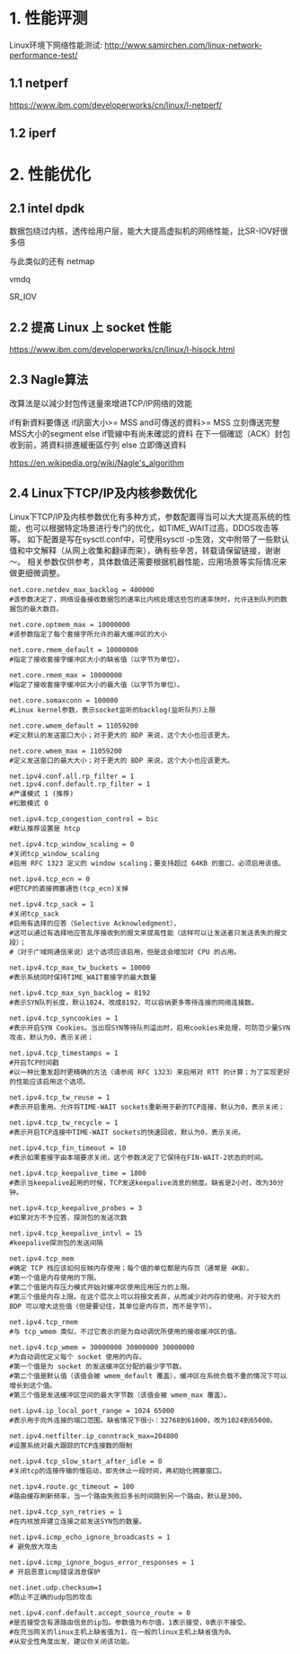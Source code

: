 # 1. 性能评测
Linux环境下网络性能测试: http://www.samirchen.com/linux-network-performance-test/
## 1.1 netperf

https://www.ibm.com/developerworks/cn/linux/l-netperf/

## 1.2 iperf

# 2. 性能优化
## 2.1 intel dpdk ##

数据包绕过内核，透传给用户层，能大大提高虚拟机的网络性能，比SR-IOV好很多倍
 
与此类似的还有 netmap

vmdq

SR_IOV


## 2.2 提高 Linux 上 socket 性能 ##

https://www.ibm.com/developerworks/cn/linux/l-hisock.html


## 2.3 Nagle算法 ##

改算法是以減少封包传送量來增进TCP/IP网络的效能

 if有新資料要傳送
   if訊窗大小>= MSS and可傳送的資料>= MSS
     立刻傳送完整MSS大小的segment
   else
    if管線中有尚未確認的資料
      在下一個確認（ACK）封包收到前，將資料排進緩衝區佇列
    else
      立即傳送資料  

https://en.wikipedia.org/wiki/Nagle's_algorithm


## 2.4 Linux下TCP/IP及内核参数优化 ##
Linux下TCP/IP及内核参数优化有多种方式，参数配置得当可以大大提高系统的性能，也可以根据特定场景进行专门的优化，如TIME_WAIT过高，DDOS攻击等等。
如下配置是写在sysctl.conf中，可使用sysctl -p生效，文中附带了一些默认值和中文解释（从网上收集和翻译而来），确有些辛苦，转载请保留链接，谢谢～。
相关参数仅供参考，具体数值还需要根据机器性能，应用场景等实际情况来做更细微调整。

	net.core.netdev_max_backlog = 400000
	#该参数决定了，网络设备接收数据包的速率比内核处理这些包的速率快时，允许送到队列的数据包的最大数目。
	
	net.core.optmem_max = 10000000
	#该参数指定了每个套接字所允许的最大缓冲区的大小
	
	net.core.rmem_default = 10000000
	#指定了接收套接字缓冲区大小的缺省值（以字节为单位）。
	
	net.core.rmem_max = 10000000
	#指定了接收套接字缓冲区大小的最大值（以字节为单位）。
	
	net.core.somaxconn = 100000
	#Linux kernel参数，表示socket监听的backlog(监听队列)上限
	
	net.core.wmem_default = 11059200
	#定义默认的发送窗口大小；对于更大的 BDP 来说，这个大小也应该更大。
	
	net.core.wmem_max = 11059200
	#定义发送窗口的最大大小；对于更大的 BDP 来说，这个大小也应该更大。
	
	net.ipv4.conf.all.rp_filter = 1
	net.ipv4.conf.default.rp_filter = 1
	#严谨模式 1 (推荐)
	#松散模式 0
	
	net.ipv4.tcp_congestion_control = bic
	#默认推荐设置是 htcp
	
	net.ipv4.tcp_window_scaling = 0
	#关闭tcp_window_scaling
	#启用 RFC 1323 定义的 window scaling；要支持超过 64KB 的窗口，必须启用该值。
	
	net.ipv4.tcp_ecn = 0
	#把TCP的直接拥塞通告(tcp_ecn)关掉
	
	net.ipv4.tcp_sack = 1
	#关闭tcp_sack
	#启用有选择的应答（Selective Acknowledgment），
	#这可以通过有选择地应答乱序接收到的报文来提高性能（这样可以让发送者只发送丢失的报文段）；
	#（对于广域网通信来说）这个选项应该启用，但是这会增加对 CPU 的占用。
	
	net.ipv4.tcp_max_tw_buckets = 10000
	#表示系统同时保持TIME_WAIT套接字的最大数量
	
	net.ipv4.tcp_max_syn_backlog = 8192
	#表示SYN队列长度，默认1024，改成8192，可以容纳更多等待连接的网络连接数。
	
	net.ipv4.tcp_syncookies = 1
	#表示开启SYN Cookies。当出现SYN等待队列溢出时，启用cookies来处理，可防范少量SYN攻击，默认为0，表示关闭；
	
	net.ipv4.tcp_timestamps = 1
	#开启TCP时间戳
	#以一种比重发超时更精确的方法（请参阅 RFC 1323）来启用对 RTT 的计算；为了实现更好的性能应该启用这个选项。
	
	net.ipv4.tcp_tw_reuse = 1
	#表示开启重用。允许将TIME-WAIT sockets重新用于新的TCP连接，默认为0，表示关闭；
	
	net.ipv4.tcp_tw_recycle = 1
	#表示开启TCP连接中TIME-WAIT sockets的快速回收，默认为0，表示关闭。
	
	net.ipv4.tcp_fin_timeout = 10
	#表示如果套接字由本端要求关闭，这个参数决定了它保持在FIN-WAIT-2状态的时间。
	
	net.ipv4.tcp_keepalive_time = 1800
	#表示当keepalive起用的时候，TCP发送keepalive消息的频度。缺省是2小时，改为30分钟。
	
	net.ipv4.tcp_keepalive_probes = 3
	#如果对方不予应答，探测包的发送次数
	
	net.ipv4.tcp_keepalive_intvl = 15
	#keepalive探测包的发送间隔
	
	net.ipv4.tcp_mem
	#确定 TCP 栈应该如何反映内存使用；每个值的单位都是内存页（通常是 4KB）。
	#第一个值是内存使用的下限。
	#第二个值是内存压力模式开始对缓冲区使用应用压力的上限。
	#第三个值是内存上限。在这个层次上可以将报文丢弃，从而减少对内存的使用。对于较大的 BDP 可以增大这些值（但是要记住，其单位是内存页，而不是字节）。
	
	net.ipv4.tcp_rmem
	#与 tcp_wmem 类似，不过它表示的是为自动调优所使用的接收缓冲区的值。
	
	net.ipv4.tcp_wmem = 30000000 30000000 30000000
	#为自动调优定义每个 socket 使用的内存。
	#第一个值是为 socket 的发送缓冲区分配的最少字节数。
	#第二个值是默认值（该值会被 wmem_default 覆盖），缓冲区在系统负载不重的情况下可以增长到这个值。
	#第三个值是发送缓冲区空间的最大字节数（该值会被 wmem_max 覆盖）。
	
	net.ipv4.ip_local_port_range = 1024 65000
	#表示用于向外连接的端口范围。缺省情况下很小：32768到61000，改为1024到65000。
	
	net.ipv4.netfilter.ip_conntrack_max=204800
	#设置系统对最大跟踪的TCP连接数的限制
	
	net.ipv4.tcp_slow_start_after_idle = 0
	#关闭tcp的连接传输的慢启动，即先休止一段时间，再初始化拥塞窗口。
	
	net.ipv4.route.gc_timeout = 100
	#路由缓存刷新频率，当一个路由失败后多长时间跳到另一个路由，默认是300。
	
	net.ipv4.tcp_syn_retries = 1
	#在内核放弃建立连接之前发送SYN包的数量。
	
	net.ipv4.icmp_echo_ignore_broadcasts = 1
	# 避免放大攻击
	
	net.ipv4.icmp_ignore_bogus_error_responses = 1
	# 开启恶意icmp错误消息保护
	
	net.inet.udp.checksum=1
	#防止不正确的udp包的攻击
	
	net.ipv4.conf.default.accept_source_route = 0
	#是否接受含有源路由信息的ip包。参数值为布尔值，1表示接受，0表示不接受。
	#在充当网关的linux主机上缺省值为1，在一般的linux主机上缺省值为0。
	#从安全性角度出发，建议你关闭该功能。